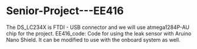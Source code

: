 # Senior-Project---EE416
The DS_LC234X is FTDI - USB connector and we will use atmega1284P-AU chip for the project. 
EE416_code: Code for using the leak sensor with Aruino Nano Shield. It can be modified to use with the onboard system as well. 
